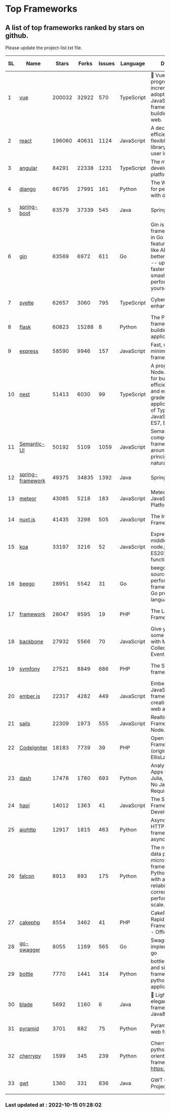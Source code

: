 # Top Frameworks
## A list of top frameworks ranked by stars on github.  
Please update the project-list.txt file.

| SL| Name  | Stars| Forks| Issues | Language | Description | Last Commit |
| --| ------| -----| ---- | ------ | -------- | ----------- | ----------- |
| 1 | [vue](https://github.com/vuejs/vue) | 200032 | 32922 | 570 | TypeScript | 🖖 Vue.js is a progressive, incrementally-adoptable JavaScript framework for building UI on the web. | 2022-10-14 03:41:56 |
| 2 | [react](https://github.com/facebook/react) | 196060 | 40631 | 1124 | JavaScript | A declarative, efficient, and flexible JavaScript library for building user interfaces. | 2022-10-15 01:00:14 |
| 3 | [angular](https://github.com/angular/angular) | 84291 | 22338 | 1231 | TypeScript | The modern web developer’s platform | 2022-10-13 20:51:03 |
| 4 | [django](https://github.com/django/django) | 66795 | 27991 | 161 | Python | The Web framework for perfectionists with deadlines. | 2022-10-14 04:10:50 |
| 5 | [spring-boot](https://github.com/spring-projects/spring-boot) | 63579 | 37339 | 545 | Java | Spring Boot | 2022-10-14 22:23:06 |
| 6 | [gin](https://github.com/gin-gonic/gin) | 63569 | 6972 | 611 | Go | Gin is a HTTP web framework written in Go (Golang). It features a Martini-like API with much better performance -- up to 40 times faster. If you need smashing performance, get yourself some Gin. | 2022-10-12 06:18:12 |
| 7 | [svelte](https://github.com/sveltejs/svelte) | 62657 | 3060 | 795 | TypeScript | Cybernetically enhanced web apps | 2022-10-14 12:08:25 |
| 8 | [flask](https://github.com/pallets/flask) | 60823 | 15288 | 8 | Python | The Python micro framework for building web applications. | 2022-10-05 03:09:06 |
| 9 | [express](https://github.com/expressjs/express) | 58590 | 9946 | 157 | JavaScript | Fast, unopinionated, minimalist web framework for node. | 2022-10-08 20:11:42 |
| 10 | [nest](https://github.com/nestjs/nest) | 51413 | 6030 | 99 | TypeScript | A progressive Node.js framework for building efficient, scalable, and enterprise-grade server-side applications on top of TypeScript & JavaScript (ES6, ES7, ES8) 🚀 | 2022-10-05 13:57:39 |
| 11 | [Semantic-UI](https://github.com/Semantic-Org/Semantic-UI) | 50192 | 5109 | 1059 | JavaScript | Semantic is a UI component framework based around useful principles from natural language. | 2022-10-06 20:02:37 |
| 12 | [spring-framework](https://github.com/spring-projects/spring-framework) | 49375 | 34835 | 1392 | Java | Spring Framework | 2022-10-14 16:45:08 |
| 13 | [meteor](https://github.com/meteor/meteor) | 43085 | 5218 | 183 | JavaScript | Meteor, the JavaScript App Platform | 2022-09-30 18:47:59 |
| 14 | [nuxt.js](https://github.com/nuxt/nuxt.js) | 41435 | 3298 | 505 | JavaScript | The Intuitive Vue(2) Framework | 2022-09-05 13:31:52 |
| 15 | [koa](https://github.com/koajs/koa) | 33197 | 3216 | 52 | JavaScript | Expressive middleware for node.js using ES2017 async functions | 2022-10-05 16:18:05 |
| 16 | [beego](https://github.com/beego/beego) | 28951 | 5542 | 31 | Go | beego is an open-source, high-performance web framework for the Go programming language. | 2022-09-14 08:37:19 |
| 17 | [framework](https://github.com/laravel/framework) | 28047 | 9595 | 19 | PHP | The Laravel Framework. | 2022-10-14 19:24:07 |
| 18 | [backbone](https://github.com/jashkenas/backbone) | 27932 | 5566 | 70 | JavaScript | Give your JS App some Backbone with Models, Views, Collections, and Events | 2022-08-23 08:30:45 |
| 19 | [symfony](https://github.com/symfony/symfony) | 27521 | 8849 | 686 | PHP | The Symfony PHP framework | 2022-10-14 11:27:10 |
| 20 | [ember.js](https://github.com/emberjs/ember.js) | 22317 | 4282 | 449 | JavaScript | Ember.js - A JavaScript framework for creating ambitious web applications | 2022-10-12 13:31:41 |
| 21 | [sails](https://github.com/balderdashy/sails) | 22309 | 1973 | 555 | JavaScript | Realtime MVC Framework for Node.js | 2022-09-02 20:00:35 |
| 22 | [CodeIgniter](https://github.com/bcit-ci/CodeIgniter) | 18183 | 7739 | 39 | PHP | Open Source PHP Framework (originally from EllisLab) | 2022-06-27 19:12:41 |
| 23 | [dash](https://github.com/plotly/dash) | 17478 | 1780 | 693 | Python | Analytical Web Apps for Python, R, Julia, and Jupyter. No JavaScript Required. | 2022-10-13 15:36:15 |
| 24 | [hapi](https://github.com/hapijs/hapi) | 14012 | 1363 | 41 | JavaScript | The Simple, Secure Framework Developers Trust | 2022-08-24 06:29:54 |
| 25 | [aiohttp](https://github.com/aio-libs/aiohttp) | 12917 | 1815 | 463 | Python | Asynchronous HTTP client/server framework for asyncio and Python | 2022-10-10 19:56:26 |
| 26 | [falcon](https://github.com/falconry/falcon) | 8913 | 893 | 175 | Python | The no-magic web data plane API and microservices framework for Python developers, with a focus on reliability, correctness, and performance at scale. | 2022-10-10 19:16:57 |
| 27 | [cakephp](https://github.com/cakephp/cakephp) | 8554 | 3462 | 41 | PHP | CakePHP: The Rapid Development Framework for PHP - Official Repository | 2022-10-11 13:55:15 |
| 28 | [go-swagger](https://github.com/go-swagger/go-swagger) | 8055 | 1169 | 565 | Go | Swagger 2.0 implementation for go | 2022-10-06 03:55:56 |
| 29 | [bottle](https://github.com/bottlepy/bottle) | 7770 | 1441 | 314 | Python | bottle.py is a fast and simple micro-framework for python web-applications. | 2022-09-05 15:24:52 |
| 30 | [blade](https://github.com/lets-blade/blade) | 5692 | 1160 | 6 | Java | :rocket: Lightning fast and elegant mvc framework for Java8 | 2022-05-10 12:38:06 |
| 31 | [pyramid](https://github.com/Pylons/pyramid) | 3701 | 882 | 75 | Python | Pyramid - A Python web framework | 2022-09-29 23:22:56 |
| 32 | [cherrypy](https://github.com/cherrypy/cherrypy) | 1599 | 345 | 239 | Python | CherryPy is a pythonic, object-oriented HTTP framework.      https://cherrypy.dev | 2022-07-17 20:36:25 |
| 33 | [gwt](https://github.com/gwtproject/gwt) | 1360 | 331 | 836 | Java | GWT Open Source Project | 2022-07-26 22:23:28 |

### Last updated at : 2022-10-15 01:28:02
